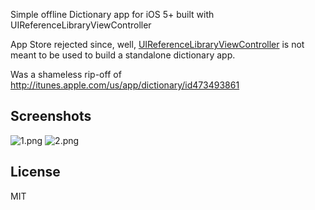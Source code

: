 Simple offline Dictionary app for iOS 5+ built with UIReferenceLibraryViewController

App Store rejected since, well, [UIReferenceLibraryViewController](http://developer.apple.com/library/ios/#documentation/uikit/reference/UIReferenceLibraryViewControllerClassRef/Reference/Reference.html)
is not meant to be used to build a standalone dictionary app.

Was a shameless rip-off of http://itunes.apple.com/us/app/dictionary/id473493861

## Screenshots

![1.png](https://github.com/forresty/Dictionary/raw/master/Screenshots/1.png)
![2.png](https://github.com/forresty/Dictionary/raw/master/Screenshots/2.png)

## License

MIT
